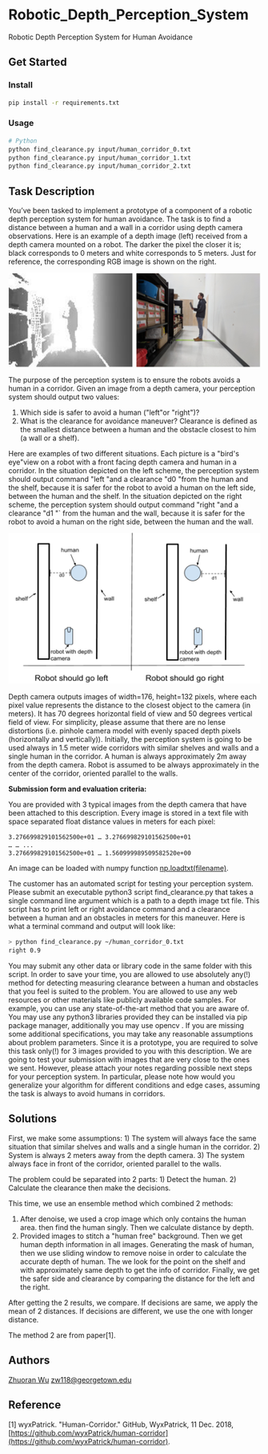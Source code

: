 # Robotic_Depth_Perception_System

Robotic Depth Perception System for Human Avoidance

## Get Started

### Install

```bash
pip install -r requirements.txt
```

### Usage

```bash
# Python
python find_clearance.py input/human_corridor_0.txt
python find_clearance.py input/human_corridor_1.txt
python find_clearance.py input/human_corridor_2.txt
```

## Task Description

You’ve been tasked to implement a prototype of a component of a robotic depth
perception system for human avoidance. The task is to find a distance between a human and a
wall in a corridor using depth camera observations. Here is an example of a depth image (left)
received from a depth camera mounted on a robot. The darker the pixel the closer it is; black
corresponds to 0 meters and white corresponds to 5 meters. Just for reference, the
corresponding RGB image is shown on the right.

![](res/example.png)

The purpose of the perception system is to ensure the robots avoids a human in a
corridor. Given an image from a depth camera, your perception system should output two
values:

1) Which side is safer to avoid a human ("left"or "right")?
2) What is the clearance for avoidance maneuver? Clearance is defined as the smallest
distance between a human and the obstacle closest to him (a wall or a shelf).

Here are examples of two different situations. Each picture is a "bird's eye"view on a
robot with a front facing depth camera and human in a corridor. In the situation depicted on the
left scheme, the perception system should output command "left "and a clearance "d0 "from the
human and the shelf, because it is safer for the robot to avoid a human on the left side, between
the human and the shelf. In the situation depicted on the right scheme, the perception system
should output command "right "and a clearance "d1 "` from the human and the wall, because it is
safer for the robot to avoid a human on the right side, between the human and the wall.

![](res/example_robot.png)

Depth camera outputs images of width=176, height=132 pixels, where each pixel value
represents the distance to the closest object to the camera (in meters). It has 70 degrees
horizontal field of view and 50 degrees vertical field of view. For simplicity, please assume that
there are no lense distortions (i.e. pinhole camera model with evenly spaced depth pixels
(horizontally and vertically)). Initially, the perception system is going to be used always in 1.5
meter wide corridors with similar shelves and walls and a single human in the corridor. A human
is always approximately 2m away from the depth camera. Robot is assumed to be always
approximately in the center of the corridor, oriented parallel to the walls.

**Submission form and evaluation criteria:**

You are provided with 3 typical images from the depth camera that have been attached
to this description. Every image is stored in a text file with space separated float distance values
in meters for each pixel:

```
3.276699829101562500e+01 … 3.276699829101562500e+01
… … ...
3.276699829101562500e+01 … 1.560999989509582520e+00
```

An image can be loaded with numpy function [np.loadtxt(filename)](https://docs.scipy.org/doc/numpy-1.13.0/reference/generated/numpy.loadtxt.html).

The customer has an automated script for testing your perception system. Please submit
an executable python3 script find_clearance.py that takes a single command line argument
which is a path to a depth image txt file. This script has to print left or right avoidance command
and a clearance between a human and an obstacles in meters for this maneuver. Here is what a
terminal command and output will look like:

```bash
> python find_clearance.py ~/human_corridor_0.txt
right 0.9
```

You may submit any other data or library code in the same folder with this script.
In order to save your time, you are allowed to use absolutely any(!) method for detecting
measuring clearance between a human and obstacles that you feel is suited to the problem.
You are allowed to use any web resources or other materials like publicly available code
samples. For example, you can use any state-of-the-art method that you are aware of. You may
use any python3 libraries provided they can be installed via pip package manager, additionally
you may use opencv . If you are missing some additional specifications, you may take any
reasonable assumptions about problem parameters.
Since it is a prototype, you are required to solve this task only(!) for 3 images provided to
you with this description. We are going to test your submission with images that are very close
to the ones we sent. However, please attach your notes regarding possible next steps for your
perception system. In particular, please note how would you generalize your algorithm for
different conditions and edge cases, assuming the task is always to avoid humans in corridors.

## Solutions

First, we make some assumptions: 1) The system will always face the same situation that similar shelves and walls
and a single human in the corridor. 2) System is always 2 meters away from the depth camera. 3) The system
always face in front of the corridor, oriented parallel to the walls.

The problem could be separated into 2 parts: 1) Detect the human. 2) Calculate the clearance then make the decisions.

This time, we use an ensemble method which combined 2 methods:
1) After denoise, we used a crop image which only contains the human area. then find the human singly.
Then we calculate distance by depth.
2) Provided images to stitch a "human free" background. Then we get human depth information in all images.
Generating the mask of human, then we use sliding window to remove noise
in order to calculate the accurate depth of human. The we look for the point on the shelf and with approximately
same depth to get the info of corridor.
Finally, we get the safer side and clearance by comparing the distance for the left and the right.

After getting the 2 results, we compare. If decisions are same, we apply the mean of 2 distances.
If decisions are different, we use the one with longer distance.

The method 2 are from paper[1].

## Authors

[Zhuoran Wu](https://github.com/WuZhuoran) [zw118@georgetown.edu](mailto:zw118@georgetown.edu)

## Reference

[1] wyxPatrick. "Human-Corridor." GitHub, WyxPatrick, 11 Dec. 2018, [https://github.com/wyxPatrick/human-corridor](https://github.com/wyxPatrick/human-corridor).